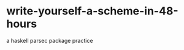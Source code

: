 write-yourself-a-scheme-in-48-hours
===================================

a haskell parsec package practice
